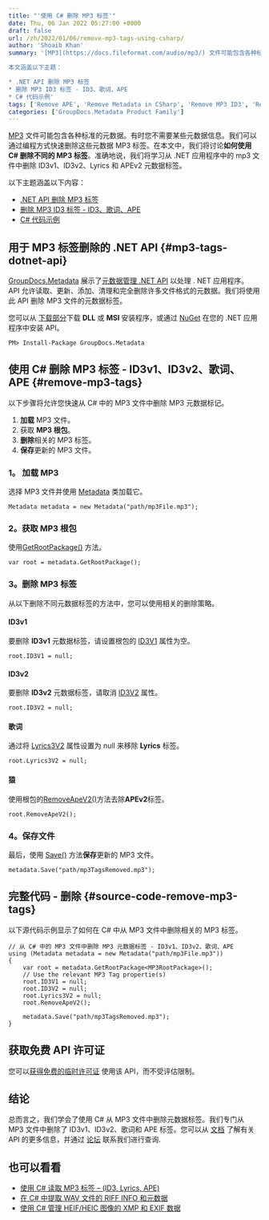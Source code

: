 ```yaml
---
title: "'使用 C# 删除 MP3 标签'"
date: Thu, 06 Jan 2022 05:27:00 +0000
draft: false
url: /zh/2022/01/06/remove-mp3-tags-using-csharp/
author: 'Shoaib Khan'
summary: '[MP3](https://docs.fileformat.com/audio/mp3/) 文件可能包含各种标准的元数据。有时您不需要某些元数据信息。我们可以通过编程方式快速删除这些元数据 MP3 标签。在本文中，我们将讨论**如何使用 C# 删除不同的 MP3 标签**。准确地说，我们将学习从 .NET 应用程序中的 mp3 文件中删除 ID3v1、ID3v2、Lyrics 和 APEv2 元数据标签。

本文涵盖以下主题：

* .NET API 删除 MP3 标签
* 删除 MP3 ID3 标签 - ID3、歌词、APE
* C# 代码示例'
tags: ['Remove APE', 'Remove Metadata in CSharp', 'Remove MP3 ID3', 'Remove MP3 Metadata', 'Remove MP3 Tags', 'Remove MP3 Tags in CSharp']
categories: ['GroupDocs.Metadata Product Family']
---
```


[MP3](https://docs.fileformat.com/audio/mp3/) 文件可能包含各种标准的元数据。有时您不需要某些元数据信息。我们可以通过编程方式快速删除这些元数据 MP3 标签。在本文中，我们将讨论**如何使用 C# 删除不同的 MP3 标签**。准确地说，我们将学习从 .NET 应用程序中的 mp3 文件中删除 ID3v1、ID3v2、Lyrics 和 APEv2 元数据标签。

以下主题涵盖以下内容：

* [.NET API 删除 MP3 标签](#mp3-tags-dotnet-api)
* [删除 MP3 ID3 标签 - ID3、歌词、APE](#remove-mp3-tags)
* [C# 代码示例](#source-code-remove-mp3-tags)

## 用于 MP3 标签删除的 .NET API {#mp3-tags-dotnet-api}

[GroupDocs.Metadata](https://products.groupdocs.com/metadata) 展示了[元数据管理 .NET API](https://products.groupdocs.com/metadata/net/) 以处理 . NET 应用程序。 API 允许读取、更新、添加、清理和完全删除许多文件格式的元数据。我们将使用此 API 删除 MP3 文件的元数据标签。

您可以从 [下载部分](https://downloads.groupdocs.com/metadata)下载 **DLL** 或 **MSI** 安装程序，或通过 [NuGet](https://www.nuget.org/packages/groupdocs.metadata) 在您的 .NET 应用程序中安装 API。

```
PM> Install-Package GroupDocs.Metadata
```

## 使用 C# 删除 MP3 标签 - ID3v1、ID3v2、歌词、APE {#remove-mp3-tags}

以下步骤将允许您快速从 C# 中的 MP3 文件中删除 MP3 元数据标记。

1. **加载** MP3 文件。
2. 获取 **MP3 根包**。
3. **删除**相关的 MP3 标签。
4. **保存**更新的 MP3 文件。

### 1。 **加载 MP3**

选择 MP3 文件并使用 [Metadata](https://apireference.groupdocs.com/metadata/net/groupdocs.metadata/metadata) 类加载它。

```
Metadata metadata = new Metadata("path/mp3File.mp3");
```

### 2。获取 MP3 根包

使用[GetRootPackage()](https://apireference.groupdocs.com/metadata/net/groupdocs.metadata/metadata/methods/getrootpackage/index) 方法。

```
var root = metadata.GetRootPackage();
```

### 3。删除 MP3 标签

从以下删除不同元数据标签的方法中，您可以使用相关的删除策略。

#### **ID3v**1

要删除 **ID3v1** 元数据标签，请设置根包的 [ID3V1](https://apireference.groupdocs.com/metadata/net/groupdocs.metadata.formats.audio/mp3rootpackage/properties/id3v1) 属性为空。

```
root.ID3V1 = null;
```

#### **ID3v2**

要删除 **ID3v2** 元数据标签，请取消 [ID3V2](https://apireference.groupdocs.com/metadata/net/groupdocs.metadata.formats.audio/mp3rootpackage/properties/id3v2) 属性。

```
root.ID3V2 = null;
```

#### **歌词**

通过将 [Lyrics3V2](https://apireference.groupdocs.com/metadata/net/groupdocs.metadata.formats.audio/mp3rootpackage/properties/lyrics3v2) 属性设置为 null 来移除 **Lyrics** 标签。

```
root.Lyrics3V2 = null;
```

#### ****猿****

使用根包的[RemoveApeV2()](https://apireference.groupdocs.com/metadata/net/groupdocs.metadata.formats.audio/mp3rootpackage/methods/removeapev2)方法去除**APEv2**标签。

```
root.RemoveApeV2();
```

### 4。保存文件

最后，使用 [Save()](https://apireference.groupdocs.com/metadata/net/groupdocs.metadata/metadata/methods/save/index) 方法**保存**更新的 MP3 文件。

```
metadata.Save("path/mp3TagsRemoved.mp3");
```

## 完整代码 - 删除 {#source-code-remove-mp3-tags}

以下源代码示例显示了如何在 C# 中从 MP3 文件中删除相关的 MP3 标签。

```
// 从 C# 中的 MP3 文件中删除 MP3 元数据标签 - ID3v1、ID3v2、歌词、APE
using (Metadata metadata = new Metadata("path/mp3File.mp3"))
{
    var root = metadata.GetRootPackage<MP3RootPackage>();
    // Use the relevant MP3 Tag propertie(s)
    root.ID3V1 = null;
    root.ID3V2 = null;
    root.Lyrics3V2 = null;
    root.RemoveApeV2();

    metadata.Save("path/mp3TagsRemoved.mp3");
}
```

## 获取免费 API 许可证

您可以[获得免费的临时许可证](https://purchase.groupdocs.com/temporary-license) 使用该 API，而不受评估限制。

## 结论

总而言之，我们学会了使用 C# 从 MP3 文件中删除元数据标签。我们专门从 MP3 文件中删除了 ID3v1、ID3v2、歌词和 APE 标签。您可以从 [文档](https://docs.groupdocs.com/metadata/net/) 了解有关 API 的更多信息，并通过 [论坛](https://forum.groupdocs.com/) 联系我们进行查询.

## 也可以看看

* [使用 C# 读取 MP3 标签 – (ID3, Lyrics, APE)](https://blog.groupdocs.com/2022/01/22/read-mp3-tags-using-csharp/)
* [在 C# 中提取 WAV 文件的 RIFF INFO 和元数据](https://blog.groupdocs.com/2021/03/05/extract-riff-info-and-metadata-of-wav-files-in-csharp/ )
* [使用 C# 管理 HEIF/HEIC 图像的 XMP 和 EXIF 数据](https://blog.groupdocs.com/2021/07/17/manage-xmp-and-exif-data-of-heif-heic-images-using-csharp/)